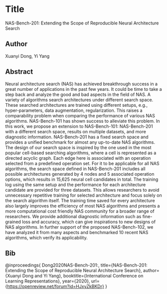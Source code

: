 # Title
NAS-Bench-201: Extending the Scope of Reproducible Neural Architecture Search

## Author
Xuanyi Dong, Yi Yang

## Abstract
Neural architecture search (NAS) has achieved breakthrough success in a great number of applications in the past few years.
It could be time to take a step back and analyze the good and bad aspects in the field of NAS. A variety of algorithms search architectures under different search space. These searched architectures are trained using different setups, e.g., hyper-parameters, data augmentation, regularization. This raises a comparability problem when comparing the performance of various NAS algorithms. NAS-Bench-101 has shown success to alleviate this problem. In this work, we propose an extension to NAS-Bench-101: NAS-Bench-201 with a different search space, results on multiple datasets, and more diagnostic information. NAS-Bench-201 has a fixed search space and provides a unified benchmark for almost any up-to-date NAS algorithms. The design of our search space is inspired by the one used in the most popular cell-based searching algorithms, where a cell is represented as a directed acyclic graph. Each edge here is associated with an operation selected from a predefined operation set. For it to be applicable for all NAS algorithms, the search space defined in NAS-Bench-201 includes all possible architectures generated by 4 nodes and 5 associated operation options, which results in 15,625 neural cell candidates in total. The training log using the same setup and the performance for each architecture candidate are provided for three datasets. This allows researchers to avoid unnecessary repetitive training for selected architecture and focus solely on the search algorithm itself. The training time saved for every architecture also largely improves the efficiency of most NAS algorithms and presents a more computational cost friendly NAS community for a broader range of researchers. We provide additional diagnostic information such as fine-grained loss and accuracy, which can give inspirations to new designs of NAS algorithms. In further support of the proposed NAS-Bench-102, we have analyzed it from many aspects and benchmarked 10 recent NAS algorithms, which verify its applicability.

## Bib
@inproceedings{
Dong2020NAS-Bench-201:,
title={NAS-Bench-201: Extending the Scope of Reproducible Neural Architecture Search},
author={Xuanyi Dong and Yi Yang},
booktitle={International Conference on Learning Representations},
year={2020},
url={https://openreview.net/forum?id=HJxyZkBKDr}
}